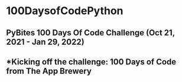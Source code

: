 # 100DaysofCodePython
## PyBites 100 Days Of Code Challenge (Oct 21, 2021 - Jan 29, 2022)
## *Kicking off the challenge: 100 Days of Code from The App Brewery
